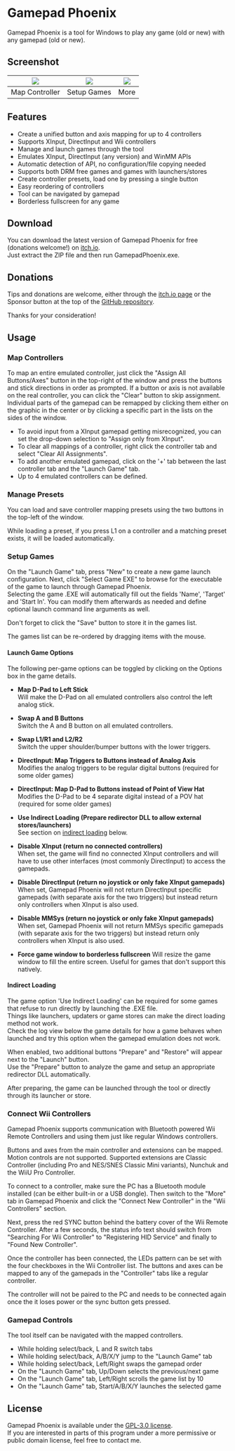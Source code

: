 # Gamepad Phoenix

Gamepad Phoenix is a tool for Windows to play any game (old or new) with any gamepad (old or new).

## Screenshot
[<img src="https://img.itch.zone/aW1hZ2UvMTA0MTc1OS82MDkwODkwLnBuZw==/347x500/VkH6Ti.png">](https://img.itch.zone/aW1hZ2UvMTA0MTc1OS82MDkwODkwLnBuZw==/original/xE6hld.png)|[<img src="https://img.itch.zone/aW1hZ2UvMTA0MTc1OS82MDkwODkxLnBuZw==/347x500/xDOkKI.png">](https://img.itch.zone/aW1hZ2UvMTA0MTc1OS82MDkwODkxLnBuZw==/original/PSmpx%2F.png)|[<img src="https://img.itch.zone/aW1hZ2UvMTA0MTc1OS82MDkwODkzLnBuZw==/347x500/gGcSni.png">](https://img.itch.zone/aW1hZ2UvMTA0MTc1OS82MDkwODkzLnBuZw==/original/lkV56E.png)
:---:|:---:|:---:
Map Controller|Setup Games|More

## Features
- Create a unified button and axis mapping for up to 4 controllers
- Supports XInput, DirectInput and Wii controllers
- Manage and launch games through the tool
- Emulates XInput, DirectInput (any version) and WinMM APIs
- Automatic detection of API, no configuration/file copying needed
- Supports both DRM free games and games with launchers/stores
- Create controller presets, load one by pressing a single button
- Easy reordering of controllers
- Tool can be navigated by gamepad
- Borderless fullscreen for any game

## Download
You can download the latest version of Gamepad Phoenix for free (donations welcome!) on [itch.io](https://schelling.itch.io/gamepad-phoenix).  
Just extract the ZIP file and then run GamepadPhoenix.exe.

## Donations
Tips and donations are welcome, either through the [itch.io page](https://schelling.itch.io/gamepad-phoenix)
or the Sponsor button at the top of the [GitHub repository](https://github.com/schellingb/GamepadPhoenix).

Thanks for your consideration!

## Usage

### Map Controllers
To map an entire emulated controller, just click the "Assign All Buttons/Axes" button in the top-right of the window and press the buttons and stick directions in order as prompted.
If a button or axis is not available on the real controller, you can click the "Clear" button to skip assignment.
Individual parts of the gamepad can be remapped by clicking them either on the graphic in the center or by clicking a specific part in the lists on the sides of the window.

- To avoid input from a XInput gamepad getting misrecognized, you can set the drop-down selection to "Assign only from XInput".
- To clear all mappings of a controller, right click the controller tab and select "Clear All Assignments".
- To add another emulated gamepad, click on the '+' tab between the last controller tab and the "Launch Game" tab.
- Up to 4 emulated controllers can be defined.

### Manage Presets
You can load and save controller mapping presets using the two buttons in the top-left of the window.

While loading a preset, if you press L1 on a controller and a matching preset exists, it will be loaded automatically.

### Setup Games
On the "Launch Game" tab, press "New" to create a new game launch configuration.
Next, click "Select Game EXE" to browse for the executable of the game to launch through Gamepad Phoenix.  
Selecting the game .EXE will automatically fill out the fields 'Name', 'Target' and 'Start In'.
You can modify them afterwards as needed and define optional launch command line arguments as well.

Don't forget to click the "Save" button to store it in the games list.

The games list can be re-ordered by dragging items with the mouse.

#### Launch Game Options
The following per-game options can be toggled by clicking on the Options box in the game details.

- __Map D-Pad to Left Stick__  
  Will make the D-Pad on all emulated controllers also control the left analog stick.

- __Swap A and B Buttons__  
  Switch the A and B button on all emulated controllers.

- __Swap L1/R1 and L2/R2__  
  Switch the upper shoulder/bumper buttons with the lower triggers.

- __DirectInput: Map Triggers to Buttons instead of Analog Axis__  
  Modifies the analog triggers to be regular digital buttons (required for some older games)

- __DirectInput: Map D-Pad to Buttons instead of Point of View Hat__  
  Modifies the D-Pad to be 4 separate digital instead of a POV hat (required for some older games)

- __Use Indirect Loading (Prepare redirector DLL to allow external stores/launchers)__  
  See section on [indirect loading](#indirect-loading) below.

- __Disable XInput (return no connected controllers)__  
  When set, the game will find no connected XInput controllers and will have to use other interfaces (most commonly DirectInput) to access the gamepads. 

- __Disable DirectInput (return no joystick or only fake XInput gamepads)__  
  When set, Gamepad Phoenix will not return DirectInput specific gamepads (with separate axis for the two triggers) but instead return only controllers when XInput is also used.

- __Disable MMSys (return no joystick or only fake XInput gamepads)__  
  When set, Gamepad Phoenix will not return MMSys specific gamepads (with separate axis for the two triggers) but instead return only controllers when XInput is also used.

- __Force game window to borderless fullscreen__
  Will resize the game window to fill the entire screen. Useful for games that don't support this natively.

#### Indirect Loading
The game option 'Use Indirect Loading' can be required for some games that refuse to run directly by launching the .EXE file.  
Things like launchers, updaters or game stores can make the direct loading method not work.  
Check the log view below the game details for how a game behaves when launched and try this option when the gamepad emulation does not work.

When enabled, two additional buttons "Prepare" and "Restore" will appear next to the "Launch" button.  
Use the "Prepare" button to analyze the game and setup an appropriate redirector DLL automatically.

After preparing, the game can be launched through the tool or directly through its launcher or store.

### Connect Wii Controllers
Gamepad Phoenix supports communication with Bluetooth powered Wii Remote Controllers and using them just like regular Windows controllers.

Buttons and axes from the main controller and extensions can be mapped. Motion controls are not supported.
Supported extensions are Classic Controller (including Pro and NES/SNES Classic Mini variants), Nunchuk and the WiiU Pro Controller.

To connect to a controller, make sure the PC has a Bluetooth module installed (can be either built-in or a USB dongle).
Then switch to the "More" tab in Gamepad Phoenix and click the "Connect New Controller" in the "Wii Controllers" section.

Next, press the red SYNC button behind the battery cover of the Wii Remote Controller. After a few seconds, the status info text should
switch from "Searching For Wii Controller" to "Registering HID Service" and finally to "Found New Controller".

Once the controller has been connected, the LEDs pattern can be set with the four checkboxes in the Wii Controller list.
The buttons and axes can be mapped to any of the gamepads in the "Controller" tabs like a regular controller.

The controller will not be paired to the PC and needs to be connected again once the it loses power or the sync button gets pressed.

### Gamepad Controls
The tool itself can be navigated with the mapped controllers.

- While holding select/back, L and R switch tabs
- While holding select/back, A/B/X/Y jump to the "Launch Game" tab
- While holding select/back, Left/Right swaps the gamepad order
- On the "Launch Game" tab, Up/Down selects the previous/next game
- On the "Launch Game" tab, Left/Right scrolls the game list by 10
- On the "Launch Game" tab, Start/A/B/X/Y launches the selected game

## License
Gamepad Phoenix is available under the [GPL-3.0 license](https://choosealicense.com/licenses/gpl-3.0/).  
If you are interested in parts of this program under a more permissive or public domain license, feel free to contact me.
